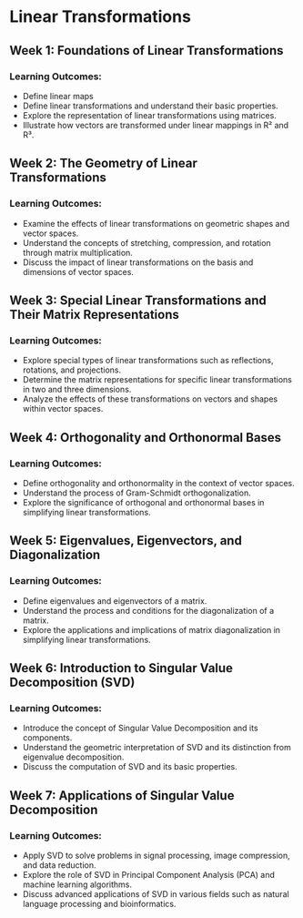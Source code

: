 # Linear Transformations 

## Week 1: Foundations of Linear Transformations 
### Learning Outcomes: 
* Define linear maps 
* Define linear transformations and understand their basic properties. 
* Explore the representation of linear transformations using matrices. 
* Illustrate how vectors are transformed under linear mappings in R² and R³. 

## Week 2: The Geometry of Linear Transformations 
### Learning Outcomes: 
* Examine the effects of linear transformations on geometric shapes and vector spaces. 
* Understand the concepts of stretching, compression, and rotation through matrix multiplication. 
* Discuss the impact of linear transformations on the basis and dimensions of vector spaces. 

## Week 3: Special Linear Transformations and Their Matrix Representations 
### Learning Outcomes: 
* Explore special types of linear transformations such as reflections, rotations, and projections. 
* Determine the matrix representations for specific linear transformations in two and three dimensions. 
* Analyze the effects of these transformations on vectors and shapes within vector spaces. 

## Week 4: Orthogonality and Orthonormal Bases 
### Learning Outcomes: 
* Define orthogonality and orthonormality in the context of vector spaces. 
* Understand the process of Gram-Schmidt orthogonalization. 
* Explore the significance of orthogonal and orthonormal bases in simplifying linear transformations. 

## Week 5: Eigenvalues, Eigenvectors, and Diagonalization 
### Learning Outcomes: 
* Define eigenvalues and eigenvectors of a matrix. 
* Understand the process and conditions for the diagonalization of a matrix. 
* Explore the applications and implications of matrix diagonalization in simplifying linear transformations. 

## Week 6: Introduction to Singular Value Decomposition (SVD) 
### Learning Outcomes: 
* Introduce the concept of Singular Value Decomposition and its components. 
* Understand the geometric interpretation of SVD and its distinction from eigenvalue decomposition. 
* Discuss the computation of SVD and its basic properties. 

## Week 7: Applications of Singular Value Decomposition 
### Learning Outcomes: 
* Apply SVD to solve problems in signal processing, image compression, and data reduction. 
* Explore the role of SVD in Principal Component Analysis (PCA) and machine learning algorithms. 
* Discuss advanced applications of SVD in various fields such as natural language processing and bioinformatics. 

 
